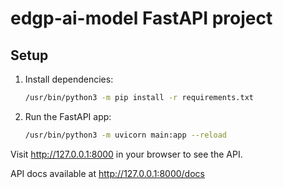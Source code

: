 # edgp-ai-model FastAPI project

## Setup

1. Install dependencies:
   ```sh
   /usr/bin/python3 -m pip install -r requirements.txt
   ```

2. Run the FastAPI app:
   ```sh
   /usr/bin/python3 -m uvicorn main:app --reload
   ```

Visit http://127.0.0.1:8000 in your browser to see the API.

API docs available at http://127.0.0.1:8000/docs
